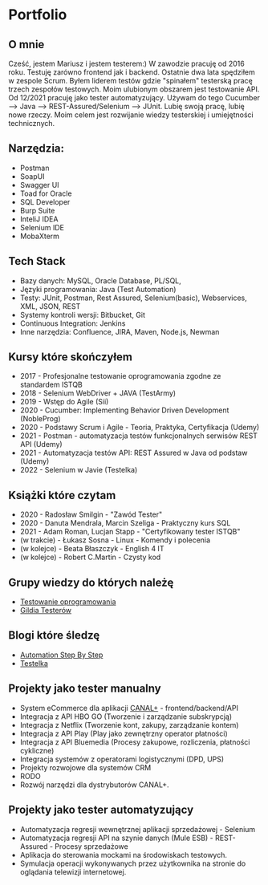 # Portfolio

## O mnie
Cześć, jestem Mariusz i jestem testerem:) W zawodzie pracuję od 2016 roku. Testuję zarówno frontend jak i backend. Ostatnie dwa lata spędziłem w zespole Scrum. Byłem liderem testów gdzie "spinałem" testerską pracę trzech zespołów testowych. Moim ulubionym obszarem jest testowanie API. Od 12/2021 pracuję jako tester automatyzujący.  Używam do tego Cucumber --> Java --> REST-Assured/Selenium --> JUnit. Lubię swoją pracę, lubię nowe rzeczy. Moim celem jest rozwijanie wiedzy testerskiej i umiejętności technicznych.

## Narzędzia:

* Postman 
* SoapUI
* Swagger UI
* Toad for Oracle
* SQL Developer
* Burp Suite
* InteliJ IDEA
* Selenium IDE
* MobaXterm

## Tech Stack

* Bazy danych: MySQL, Oracle Database, PL/SQL,
* Języki programowania: Java (Test Automation)
* Testy: JUnit, Postman, Rest Assured, Selenium(basic), Webservices, XML, JSON, REST
* Systemy kontroli wersji: Bitbucket, Git
* Continuous Integration: Jenkins
* Inne narzędzia: Confluence, JIRA, Maven, Node.js, Newman

## Kursy które skończyłem

* 2017 - Profesjonalne testowanie oprogramowania zgodne ze standardem ISTQB
* 2018 - Selenium WebDriver + JAVA (TestArmy)
* 2019 - Wstęp do Agile (Sii)
* 2020 - Cucumber: Implementing Behavior Driven Development (NobleProg)
* 2020 - Podstawy Scrum i Agile - Teoria, Praktyka, Certyfikacja (Udemy)
* 2021 - Postman - automatyzacja testów funkcjonalnych serwisów REST API (Udemy)
* 2021 - Automatyzacja testów API: REST Assured w Java od podstaw (Udemy)
* 2022 - Selenium w Javie (Testelka)

## Książki które czytam

* 2020 - Radosław Smilgin - "Zawód Tester"
* 2020 - Danuta Mendrala, Marcin Szeliga - Praktyczny kurs SQL
* 2021 - Adam Roman, Lucjan Stapp - "Certyfikowany tester ISTQB"
* (w trakcie) - Łukasz Sosna - Linux - Komendy i polecenia
* (w kolejce) - Beata Błaszczyk - English 4 IT
* (w kolejce) - Robert C.Martin - Czysty kod

## Grupy wiedzy do których należę

* [Testowanie oprogramowania](https://www.facebook.com/groups/TestowanieOprogramowania)
* [Gildia Testerów](https://www.facebook.com/GildiaTesterow/)

## Blogi które śledzę

* [Automation Step By Step](https://www.youtube.com/c/AutomationStepByStep)
* [Testelka](https://testelka.pl/blog/)


## Projekty jako tester manualny

* System eCommerce dla aplikacji [CANAL+](https://kup.pl.canalplus.com/) - frontend/backend/API
* Integracja z API HBO GO (Tworzenie i zarządzanie subskrypcją)
* Integracja z Netflix (Tworzenie kont, zakupy, zarządzanie kontem)
* Integracja z API Play (Play jako zewnętrzny operator płatności)
* Integracja z API Bluemedia (Procesy zakupowe, rozliczenia, płatności cykliczne)
* Integracja systemów z operatorami logistycznymi (DPD, UPS)
* Projekty rozwojowe dla systemów CRM
* RODO
* Rozwój narzędzi dla dystrybutorów CANAL+.

## Projekty jako tester automatyzujący

* Automatyzacja regresji wewnętrznej aplikacji sprzedażowej - Selenium
* Automatyzacja regresji API na szynie danych (Mule ESB) - REST-Assured - Procesy sprzedażowe
* Aplikacja do sterowania mockami na środowiskach testowych.
* Symulacja operacji wykonywanych przez użytkownika na stronie do oglądania telewizji internetowej.


